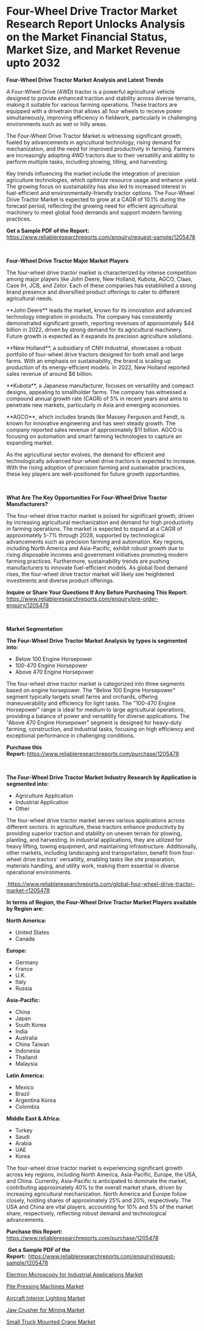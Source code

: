 <p><h1>Four-Wheel Drive Tractor Market Research Report Unlocks Analysis on the Market Financial Status, Market Size, and Market Revenue upto 2032</h1></p><p><strong>Four-Wheel Drive Tractor Market Analysis and Latest Trends</strong></p>
<p><p>A Four-Wheel Drive (4WD) tractor is a powerful agricultural vehicle designed to provide enhanced traction and stability across diverse terrains, making it suitable for various farming operations. These tractors are equipped with a drivetrain that allows all four wheels to receive power simultaneously, improving efficiency in fieldwork, particularly in challenging environments such as wet or hilly areas.</p><p>The Four-Wheel Drive Tractor Market is witnessing significant growth, fueled by advancements in agricultural technology, rising demand for mechanization, and the need for improved productivity in farming. Farmers are increasingly adopting 4WD tractors due to their versatility and ability to perform multiple tasks, including plowing, tilling, and harvesting.</p><p>Key trends influencing the market include the integration of precision agriculture technologies, which optimize resource usage and enhance yield. The growing focus on sustainability has also led to increased interest in fuel-efficient and environmentally-friendly tractor options. The Four-Wheel Drive Tractor Market is expected to grow at a CAGR of 10.1% during the forecast period, reflecting the growing need for efficient agricultural machinery to meet global food demands and support modern farming practices.</p></p>
<p><strong>Get a Sample PDF of the Report:&nbsp;</strong> <a href="https://www.reliableresearchreports.com/enquiry/request-sample/1205478?utm_campaign=2794&utm_medium=2&utm_source=Github&utm_content=ia&utm_term=26032025&utm_id=four-wheel-drive-tractor">https://www.reliableresearchreports.com/enquiry/request-sample/1205478</a></p>
<p>&nbsp;</p>
<p><strong>Four-Wheel Drive Tractor Major Market Players</strong></p>
<p><p>The four-wheel drive tractor market is characterized by intense competition among major players like John Deere, New Holland, Kubota, AGCO, Claas, Case IH, JCB, and Zetor. Each of these companies has established a strong brand presence and diversified product offerings to cater to different agricultural needs.</p><p>**John Deere** leads the market, known for its innovation and advanced technology integration in products. The company has consistently demonstrated significant growth, reporting revenues of approximately $44 billion in 2022, driven by strong demand for its agricultural machinery. Future growth is expected as it expands its precision agriculture solutions.</p><p>**New Holland**, a subsidiary of CNH Industrial, showcases a robust portfolio of four-wheel drive tractors designed for both small and large farms. With an emphasis on sustainability, the brand is scaling up production of its energy-efficient models. In 2022, New Holland reported sales revenue of around $8 billion.</p><p>**Kubota**, a Japanese manufacturer, focuses on versatility and compact designs, appealing to smallholder farms. The company has witnessed a compound annual growth rate (CAGR) of 5% in recent years and aims to penetrate new markets, particularly in Asia and emerging economies.</p><p>**AGCO**, which includes brands like Massey Ferguson and Fendt, is known for innovative engineering and has seen steady growth. The company reported sales revenue of approximately $11 billion. AGCO is focusing on automation and smart farming technologies to capture an expanding market.</p><p>As the agricultural sector evolves, the demand for efficient and technologically advanced four-wheel drive tractors is expected to increase. With the rising adoption of precision farming and sustainable practices, these key players are well-positioned for future growth opportunities.</p></p>
<p>&nbsp;</p>
<p><strong>What Are The Key Opportunities For Four-Wheel Drive Tractor Manufacturers?</strong></p>
<p><p>The four-wheel drive tractor market is poised for significant growth, driven by increasing agricultural mechanization and demand for high productivity in farming operations. The market is expected to expand at a CAGR of approximately 5-7% through 2028, supported by technological advancements such as precision farming and automation. Key regions, including North America and Asia-Pacific, exhibit robust growth due to rising disposable incomes and government initiatives promoting modern farming practices. Furthermore, sustainability trends are pushing manufacturers to innovate fuel-efficient models. As global food demand rises, the four-wheel drive tractor market will likely see heightened investments and diverse product offerings.</p></p>
<p><strong>Inquire or Share Your Questions If Any Before Purchasing This Report:</strong> <a href="https://www.reliableresearchreports.com/enquiry/pre-order-enquiry/1205478?utm_campaign=2794&utm_medium=2&utm_source=Github&utm_content=ia&utm_term=26032025&utm_id=four-wheel-drive-tractor">https://www.reliableresearchreports.com/enquiry/pre-order-enquiry/1205478</a></p>
<p>&nbsp;</p>
<p><strong>Market Segmentation</strong></p>
<p><strong>The Four-Wheel Drive Tractor Market Analysis by types is segmented into:</strong></p>
<p><ul><li>Below 100 Engine Horsepower</li><li>100-470 Engine Horsepower</li><li>Above 470 Engine Horsepower</li></ul></p>
<p><p>The four-wheel drive tractor market is categorized into three segments based on engine horsepower. The "Below 100 Engine Horsepower" segment typically targets small farms and orchards, offering maneuverability and efficiency for light tasks. The "100-470 Engine Horsepower" range is ideal for medium to large agricultural operations, providing a balance of power and versatility for diverse applications. The "Above 470 Engine Horsepower" segment is designed for heavy-duty farming, construction, and industrial tasks, focusing on high efficiency and exceptional performance in challenging conditions.</p></p>
<p><strong>Purchase this Report:&nbsp;</strong><a href="https://www.reliableresearchreports.com/purchase/1205478?utm_campaign=2794&utm_medium=2&utm_source=Github&utm_content=ia&utm_term=26032025&utm_id=four-wheel-drive-tractor">https://www.reliableresearchreports.com/purchase/1205478</a></p>
<p>&nbsp;</p>
<p><strong>The Four-Wheel Drive Tractor Market Industry Research by Application is segmented into:</strong></p>
<p><ul><li>Agriculture Application</li><li>Industrial Application</li><li>Other</li></ul></p>
<p><p>The four-wheel drive tractor market serves various applications across different sectors. In agriculture, these tractors enhance productivity by providing superior traction and stability on uneven terrain for plowing, planting, and harvesting. In industrial applications, they are utilized for heavy lifting, towing equipment, and maintaining infrastructure. Additionally, other markets, including landscaping and transportation, benefit from four-wheel drive tractors' versatility, enabling tasks like site preparation, materials handling, and utility work, making them essential in diverse operational environments.</p></p>
<p><a href="https://www.reliableresearchreports.com/global-four-wheel-drive-tractor-market-r1205478?utm_campaign=2794&utm_medium=2&utm_source=Github&utm_content=ia&utm_term=26032025&utm_id=four-wheel-drive-tractor">&nbsp;https://www.reliableresearchreports.com/global-four-wheel-drive-tractor-market-r1205478</a></p>
<p><strong>In terms of Region, the Four-Wheel Drive Tractor Market Players available by Region are:</strong></p>
<p>
    <p> <strong> North America: </strong>
        <ul>
            <li>United States</li>
            <li>Canada</li>
        </ul>
        </p> 
    <p> <strong> Europe: </strong>
        <ul>
            <li>Germany</li>
            <li>France</li>
            <li>U.K.</li>
            <li>Italy</li>
            <li>Russia</li>
        </ul>
        </p> 
    <p> <strong> Asia-Pacific: </strong>
        <ul>
            <li>China</li>
            <li>Japan</li>
            <li>South Korea</li>
            <li>India</li>
            <li>Australia</li>
            <li>China Taiwan</li>
            <li>Indonesia</li>
            <li>Thailand</li>
            <li>Malaysia</li>
        </ul>
        </p> 
    <p> <strong> Latin America: </strong>
        <ul>
            <li>Mexico</li>
            <li>Brazil</li>
            <li>Argentina Korea</li>
            <li>Colombia</li>
        </ul>
        </p> 
    <p> <strong> Middle East & Africa: </strong>
        <ul>
            <li>Turkey</li>
            <li>Saudi</li>
            <li>Arabia</li>
            <li>UAE</li>
            <li>Korea</li>
        </ul>
    </p>
    </p>
<p><p>The four-wheel drive tractor market is experiencing significant growth across key regions, including North America, Asia-Pacific, Europe, the USA, and China. Currently, Asia-Pacific is anticipated to dominate the market, contributing approximately 40% to the overall market share, driven by increasing agricultural mechanization. North America and Europe follow closely, holding shares of approximately 25% and 20%, respectively. The USA and China are vital players, accounting for 10% and 5% of the market share, respectively, reflecting robust demand and technological advancements.</p></p>
<p><strong>Purchase this Report: </strong><a href="https://www.reliableresearchreports.com/purchase/1205478?utm_campaign=2794&utm_medium=2&utm_source=Github&utm_content=ia&utm_term=26032025&utm_id=four-wheel-drive-tractor">https://www.reliableresearchreports.com/purchase/1205478</a></p>
<p>&nbsp;<strong>Get a Sample PDF of the Report:&nbsp;&nbsp;</strong><a href="https://www.reliableresearchreports.com/enquiry/request-sample/1205478?utm_campaign=2794&utm_medium=2&utm_source=Github&utm_content=ia&utm_term=26032025&utm_id=four-wheel-drive-tractor">https://www.reliableresearchreports.com/enquiry/request-sample/1205478</a></p>
<p><strong></strong></p>
<p><p><a href="https://github.com/tszkintruca/Market-Research-Report-List-1/blob/main/electron-microscopy-for-industrial-applications-market.md?utm_campaign=2794&utm_medium=2&utm_source=Github&utm_content=ia&utm_term=26032025&utm_id=four-wheel-drive-tractor">Electron Microscopy for Industrial Applications Market</a></p><p><a href="https://www.linkedin.com/pulse/pile-pressing-machines-market-expected-continue-its-upward-mglee?utm_campaign=2794&utm_medium=2&utm_source=Github&utm_content=ia&utm_term=26032025&utm_id=four-wheel-drive-tractor">Pile Pressing Machines Market</a></p><p><a href="https://www.linkedin.com/pulse/market-report-covering-aircraft-interior-lightingmarket-share-wj3ee?utm_campaign=2794&utm_medium=2&utm_source=Github&utm_content=ia&utm_term=26032025&utm_id=four-wheel-drive-tractor">Aircraft Interior Lighting Market</a></p><p><a href="https://www.linkedin.com/pulse/detailed-report-jaw-crusher-mining-market-growth-share-bps7e?utm_campaign=2794&utm_medium=2&utm_source=Github&utm_content=ia&utm_term=26032025&utm_id=four-wheel-drive-tractor">Jaw Crusher for Mining Market</a></p><p><a href="https://www.linkedin.com/pulse/small-truck-mounted-crane-market-growth-outlook-tkxte?utm_campaign=2794&utm_medium=2&utm_source=Github&utm_content=ia&utm_term=26032025&utm_id=four-wheel-drive-tractor">Small Truck Mounted Crane Market</a></p></p>